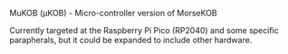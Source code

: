 MuKOB (μKOB) - Micro-controller version of MorseKOB

Currently targeted at the Raspberry Pi Pico (RP2040) and some specific 
parapherals, but it could be expanded to include other hardware.

